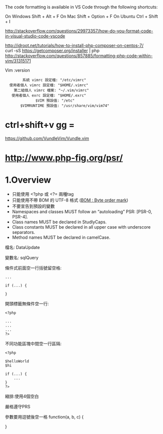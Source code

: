 

The code formatting is available in VS Code through the following shortcuts:

On Windows Shift + Alt + F
On Mac Shift + Option + F
On Ubuntu Ctrl + Shift + I

http://stackoverflow.com/questions/29973357/how-do-you-format-code-in-visual-studio-code-vscode

http://idroot.net/tutorials/how-to-install-php-composer-on-centos-7/	
curl -sS https://getcomposer.org/installer | php
http://stackoverflow.com/questions/857885/formatting-php-code-within-vim/31315171


Vim :version
```
        系統 vimrc 設定檔: "/etc/vimrc"
  使用者個人 vimrc 設定檔: "$HOME/.vimrc"
    第二組個人 vimrc 檔案: "~/.vim/vimrc"
   使用者個人 exrc 設定檔: "$HOME/.exrc"
              $VIM 預設值: "/etc"
       $VIMRUNTIME 預設值: "/usr/share/vim/vim74"

```

#  ctrl+shift+v  gg   =

https://github.com/VundleVim/Vundle.vim

http://www.php-fig.org/psr/
===

# 1.Overview
- 只能使用 <?php 或 <?= 兩種tag
- 只能使用不帶 BOM 的 UTF-8 格式 ([BOM : Byte order mark](https://www.zhihu.com/question/20167122))
- 不要宣告到預設的變數
- Namespaces and classes MUST follow an “autoloading” PSR: [PSR-0, PSR-4].
- Class names MUST be declared in StudlyCaps.
- Class constants MUST be declared in all upper case with underscore separators.
- Method names MUST be declared in camelCase.



檔名: DataUpdate


變數名: sqlQuery


條件式前面空一行括號留空格:

```
...

if (...) {

}
```

開頭標籤無條件空一行:

```
<?php

...
...
...
?>
```

不同功能區塊中間空一行區隔:

```
<?php

$helloWorld
$hi

if (...) {
    ...
}
?>
```

縮排:使用4個空白


嚴格遵守PRS

參數要用逗號後空一格
function(a, b, c)
{
  
}